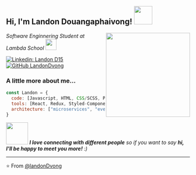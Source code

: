 <h2> Hi, I'm Landon Douangaphaivong! <img src="https://media.giphy.com/media/mGcNjsfWAjY5AEZNw6/giphy.gif" width="50"></h2>
<img align='right' src="https://media.giphy.com/media/ieyl9zmCjO4b4t6qoY/giphy.gif" width="230">
<p><em>Software Enginnering Student at Lambda School <a href="http://www.unb.br"></a><img src="https://media.giphy.com/media/fYSnHlufseco8Fh93Z/giphy.gif" width="30">
</em></p>

[![Linkedin: Landon D15](https://img.shields.io/badge/-landond15-blue?style=flat-square&logo=Linkedin&logoColor=white&link=https://www.linkedin.com/in/landond15/)](https://www.linkedin.com/in/landond15/)
[![GitHub LandonDvong](https://img.shields.io/github/followers/LandonDvong?label=follow&style=social)](https://github.com/LandonDvong)


### A little more about me...  

```javascript
const Landon = {
  code: [Javascript, HTML, CSS/SCSS, Python, Node,  SQL/MySQL, PostGreSQL]
  tools: [React, Redux, Styled-Components, Jest, Docker],
  architecture: ["microservices", "event-driven", "design system pattern"],
}
```

<img src="https://media.giphy.com/media/LnQjpWaON8nhr21vNW/giphy.gif" width="60"> <em><b>I love connecting with different people</b> so if you want to say <b>hi, I'll be happy to meet you more!</b> :)</em>

---

⭐️ From [@landonDvong](https://github.com/LandonDvong)


